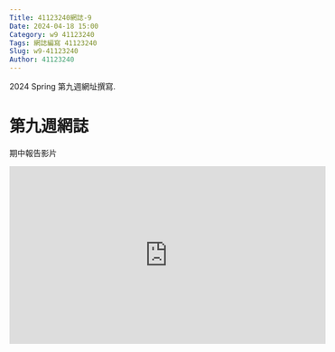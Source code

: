 ```yaml
---
Title: 41123240網誌-9
Date: 2024-04-18 15:00
Category: w9 41123240
Tags: 網誌編寫 41123240
Slug: w9-41123240
Author: 41123240
---
```


2024 Spring 第九週網址撰寫.

<!-- PELICAN_END_SUMMARY -->

# 第九週網誌

期中報告影片
<iframe width="560" height="315" src="https://www.youtube.com/embed/Mofjx4py_pU?si=XqbudE5On1MLsuMb" title="YouTube video player" frameborder="0" allow="accelerometer; autoplay; clipboard-write; encrypted-media; gyroscope; picture-in-picture; web-share" referrerpolicy="strict-origin-when-cross-origin" allowfullscreen></iframe>